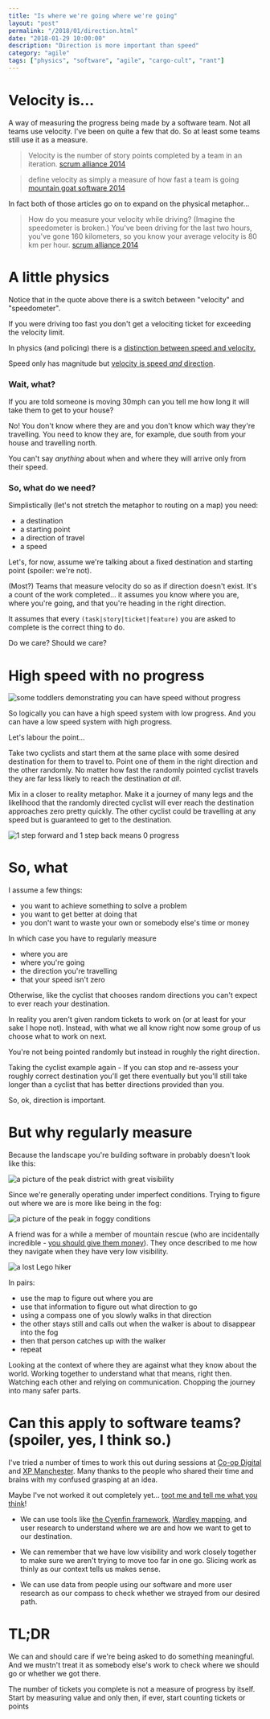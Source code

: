```yaml
---
title: "Is where we're going where we're going"
layout: "post"
permalink: "/2018/01/direction.html"
date: "2018-01-29 10:00:00"
description: "Direction is more important than speed"
category: "agile"
tags: ["physics", "software", "agile", "cargo-cult", "rant"]
---
```


# Velocity is...

A way of measuring the progress being made by a software team. Not all teams use velocity. I've been on quite a few that do. So at least some teams still use it as a measure.

<!--more-->

> Velocity is the number of story points completed by a team in an iteration.
[scrum alliance 2014](https://www.scrumalliance.org/community/articles/2014/february/velocity)
<!--alex ignore simple --->
> define velocity as simply a measure of how fast a team is going
[mountain goat software 2014](https://www.mountaingoatsoftware.com/blog/know-exactly-what-velocity-means-to-your-scrum-team)

In fact both of those articles go on to expand on the physical metaphor...

> How do you measure your velocity while driving? (Imagine the speedometer is broken.) You've been driving for the last two hours, you've gone 160 kilometers, so you know your average velocity is 80 km per hour. [scrum alliance 2014](https://www.scrumalliance.org/community/articles/2014/february/velocity)

# A little physics

Notice that in the quote above there is a switch between "velocity" and "speedometer".

If you were driving too fast you don't get a velociting ticket for exceeding the velocity limit.

In physics (and policing) there is a [distinction between speed and velocity.](https://www.khanacademy.org/science/physics/one-dimensional-motion/displacement-velocity-time/a/what-is-velocity)

Speed only has magnitude but [velocity is speed _and_ direction](https://youtu.be/DRb5PSxJerM?t=55s).

### Wait, what?

If you are told someone is moving 30mph can you tell me how long it will take them to get to your house?

No! You don't know where they are and you don't know which way they're travelling. You need to know they are, for example, due south from your house and travelling north.

You can't say *anything* about when and where they will arrive only from their speed.

### So, what do we need?

Simplistically (let's not stretch the metaphor to routing on a map) you need:

 * a destination
 * a starting point
 * a direction of travel
 * a speed

Let's, for now, assume we're talking about a fixed destination and starting point (spoiler: we're not).

(Most?) Teams that measure velocity do so as if direction doesn't exist. It's a count of the work completed... it assumes you know where you are, where you're going, and that you're heading in the right direction.

It assumes that every `(task|story|ticket|feature)` you are asked to complete is the correct thing to do.

Do we care? Should we care?

# High speed with no progress

![some toddlers demonstrating you can have speed without progress](/images/kids.gif)

So logically you can have a high speed system with low progress. And you can have a low speed system with high progress.

Let's labour the point...

Take two cyclists and start them at the same place with some desired destination for them to travel to. Point one of them in the right direction and the other randomly. No matter how fast the randomly pointed cyclist travels they are far less likely to reach the destination *at all*.

Mix in a closer to reality metaphor. Make it a journey of many legs and the likelihood that the randomly directed cyclist will ever reach the destination approaches zero pretty quickly. The other cyclist could be travelling at any speed but is guaranteed to get to the destination.

![1 step forward and 1 step back means 0 progress](/images/zero-velocity.png)

# So, what

I assume a few things:

 * you want to achieve something to solve a problem
 * you want to get better at doing that
 * you don't want to waste your own or somebody else's time or money

In which case you have to regularly measure

 * where you are
 * where you're going
 * the direction you're travelling
 * that your speed isn't zero

Otherwise, like the cyclist that chooses random directions you can't expect to ever reach your destination.

In reality you aren't given random tickets to work on (or at least for your sake I hope not). Instead, with what we all know right now some group of us choose what to work on next.

You're not being pointed randomly but instead in roughly the right direction.

Taking the cyclist example again - If you can stop and re-assess your roughly correct destination you'll get there eventually but you'll still take longer than a cyclist that has better directions provided than you.

So, ok, direction is important.

# But why regularly measure

Because the landscape you're building software in probably doesn't look like this:

![a picture of the peak district with great visibility](/images/sunny-day.jpg)

Since we're generally operating under imperfect conditions. Trying to figure out where we are is more like being in the fog:

![a picture of the peak in foggy conditions](/images/foggy-day.jpg)

A friend was for a while a member of mountain rescue (who are incidentally incredible - [you should give them money](http://www.kmrt.org.uk/fundraising/other-ways-to-give/)). They once described to me how they navigate when they have very low visibility.

![a lost Lego hiker](/images/lost.jpg)

In pairs:

 * use the map to figure out where you are
 * use that information to figure out what direction to go
 * using a compass one of you slowly walks in that direction
 * the other stays still and calls out when the walker is about to disappear into the fog
 * then that person catches up with the walker
 * repeat

Looking at the context of where they are against what they know about the world. Working together to understand what that means, right then. Watching each other and relying on communication. Chopping the journey into many safer parts.

# Can this apply to software teams? (spoiler, yes, I think so.)

I've tried a number of times to work this out during sessions at [Co-op Digital](https://digitalblog.coop.co.uk/work-with-us/) and [XP Manchester](https://xpmanchester.wordpress.com/). Many thanks to the people who shared their time and brains with my confused grasping at an idea.

Maybe I've not worked it out completely yet... [toot me and tell me what you think](https://twitter.com/pauldambra)!

 * We can use tools like [the Cyenfin framework](https://lizkeogh.com/2012/03/11/cynefin-for-devs/), [Wardley mapping](https://medium.com/wardleymaps), and user research to understand where we are and how we want to get to our destination.

 * We can remember that we have low visibility and work closely together to make sure we aren't trying to move too far in one go. Slicing work as thinly as our context tells us makes sense.

 * We can use data from people using our software and more user research as our compass to check whether we strayed from our desired path.

# TL;DR

We can and should care if we're being asked to do something meaningful. And we mustn't treat it as somebody else's work to check where we should go or whether we got there.

The number of tickets you complete is not a measure of progress by itself. Start by measuring value and only then, if ever, start counting tickets or points

